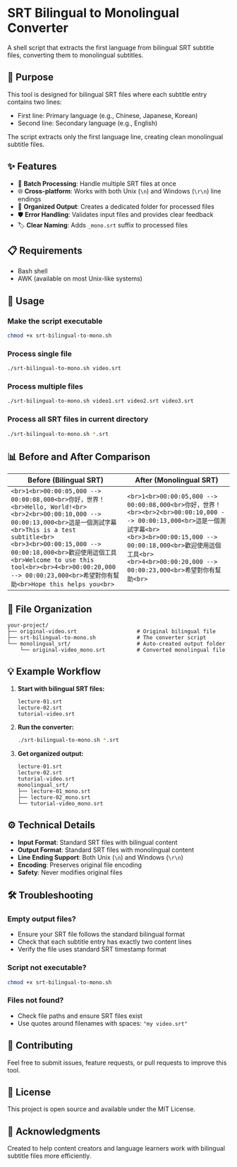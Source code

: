 # SRT Bilingual to Monolingual Converter

A shell script that extracts the first language from bilingual SRT subtitle files, converting them to monolingual subtitles.

## 🎯 Purpose

This tool is designed for bilingual SRT files where each subtitle entry contains two lines:
- First line: Primary language (e.g., Chinese, Japanese, Korean)
- Second line: Secondary language (e.g., English)

The script extracts only the first language line, creating clean monolingual subtitle files.

## ✨ Features

- 🔄 **Batch Processing**: Handle multiple SRT files at once
- 🌐 **Cross-platform**: Works with both Unix (`\n`) and Windows (`\r\n`) line endings
- 📁 **Organized Output**: Creates a dedicated folder for processed files
- 🛡️ **Error Handling**: Validates input files and provides clear feedback
- 🏷️ **Clear Naming**: Adds `_mono.srt` suffix to processed files

## 📋 Requirements

- Bash shell
- AWK (available on most Unix-like systems)

## 🚀 Usage

### Make the script executable
```bash
chmod +x srt-bilingual-to-mono.sh
```

### Process single file
```bash
./srt-bilingual-to-mono.sh video.srt
```

### Process multiple files
```bash
./srt-bilingual-to-mono.sh video1.srt video2.srt video3.srt
```

### Process all SRT files in current directory
```bash
./srt-bilingual-to-mono.sh *.srt
```

## 📊 Before and After Comparison

| **Before (Bilingual SRT)** | **After (Monolingual SRT)** |
|----------------------------|------------------------------|
| ```<br>1<br>00:00:05,000 --> 00:00:08,000<br>你好，世界！<br>Hello, World!<br><br>2<br>00:00:10,000 --> 00:00:13,000<br>這是一個測試字幕<br>This is a test subtitle<br><br>3<br>00:00:15,000 --> 00:00:18,000<br>歡迎使用這個工具<br>Welcome to use this tool<br><br>4<br>00:00:20,000 --> 00:00:23,000<br>希望對你有幫助<br>Hope this helps you<br>``` | ```<br>1<br>00:00:05,000 --> 00:00:08,000<br>你好，世界！<br><br>2<br>00:00:10,000 --> 00:00:13,000<br>這是一個測試字幕<br><br>3<br>00:00:15,000 --> 00:00:18,000<br>歡迎使用這個工具<br><br>4<br>00:00:20,000 --> 00:00:23,000<br>希望對你有幫助<br>``` |

## 📂 File Organization

```
your-project/
├── original-video.srt                   # Original bilingual file
├── srt-bilingual-to-mono.sh             # The converter script
└── monolingual_srt/                     # Auto-created output folder
    └── original-video_mono.srt          # Converted monolingual file
```

## 💡 Example Workflow

1. **Start with bilingual SRT files:**
   ```
   lecture-01.srt
   lecture-02.srt
   tutorial-video.srt
   ```

2. **Run the converter:**
   ```bash
   ./srt-bilingual-to-mono.sh *.srt
   ```

3. **Get organized output:**
   ```
   lecture-01.srt
   lecture-02.srt  
   tutorial-video.srt
   monolingual_srt/
   ├── lecture-01_mono.srt
   ├── lecture-02_mono.srt
   └── tutorial-video_mono.srt
   ```

## ⚙️ Technical Details

- **Input Format**: Standard SRT files with bilingual content
- **Output Format**: Standard SRT files with monolingual content
- **Line Ending Support**: Both Unix (`\n`) and Windows (`\r\n`)
- **Encoding**: Preserves original file encoding
- **Safety**: Never modifies original files

## 🛠️ Troubleshooting

### Empty output files?
- Ensure your SRT file follows the standard bilingual format
- Check that each subtitle entry has exactly two content lines
- Verify the file uses standard SRT timestamp format

### Script not executable?
```bash
chmod +x srt-bilingual-to-mono.sh
```

### Files not found?
- Check file paths and ensure SRT files exist
- Use quotes around filenames with spaces: `"my video.srt"`

## 🤝 Contributing

Feel free to submit issues, feature requests, or pull requests to improve this tool.

## 📄 License

This project is open source and available under the MIT License.

## 🙏 Acknowledgments

Created to help content creators and language learners work with bilingual subtitle files more efficiently.